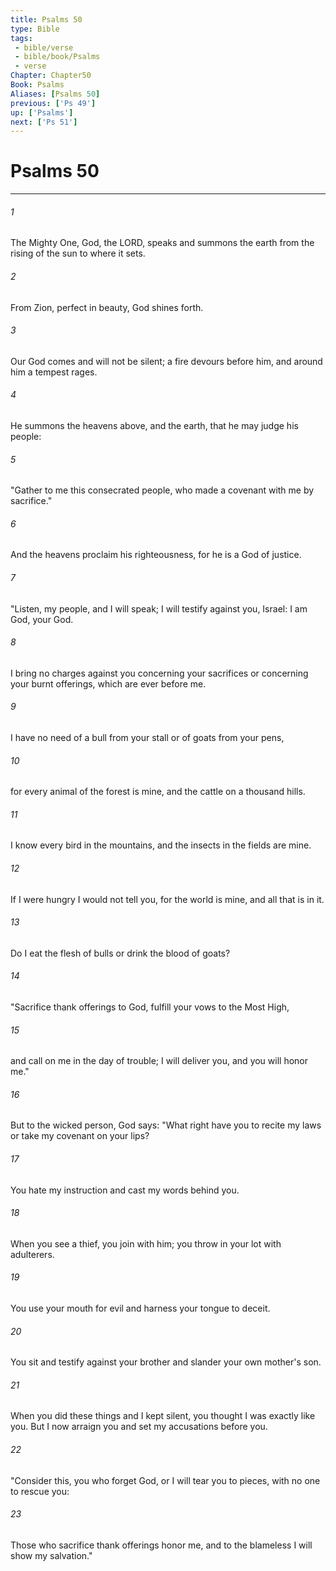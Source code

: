 ```yaml
---
title: Psalms 50
type: Bible
tags:
 - bible/verse
 - bible/book/Psalms
 - verse
Chapter: Chapter50
Book: Psalms
Aliases: [Psalms 50]
previous: ['Ps 49']
up: ['Psalms']
next: ['Ps 51']
---
```

# Psalms 50

***


###### 1 
The Mighty One, God, the LORD, speaks and summons the earth from the rising of the sun to where it sets. 

###### 2 
From Zion, perfect in beauty, God shines forth. 

###### 3 
Our God comes and will not be silent; a fire devours before him, and around him a tempest rages. 

###### 4 
He summons the heavens above, and the earth, that he may judge his people: 

###### 5 
"Gather to me this consecrated people, who made a covenant with me by sacrifice." 

###### 6 
And the heavens proclaim his righteousness, for he is a God of justice. 

###### 7 
"Listen, my people, and I will speak; I will testify against you, Israel: I am God, your God. 

###### 8 
I bring no charges against you concerning your sacrifices or concerning your burnt offerings, which are ever before me. 

###### 9 
I have no need of a bull from your stall or of goats from your pens, 

###### 10 
for every animal of the forest is mine, and the cattle on a thousand hills. 

###### 11 
I know every bird in the mountains, and the insects in the fields are mine. 

###### 12 
If I were hungry I would not tell you, for the world is mine, and all that is in it. 

###### 13 
Do I eat the flesh of bulls or drink the blood of goats? 

###### 14 
"Sacrifice thank offerings to God, fulfill your vows to the Most High, 

###### 15 
and call on me in the day of trouble; I will deliver you, and you will honor me." 

###### 16 
But to the wicked person, God says: "What right have you to recite my laws or take my covenant on your lips? 

###### 17 
You hate my instruction and cast my words behind you. 

###### 18 
When you see a thief, you join with him; you throw in your lot with adulterers. 

###### 19 
You use your mouth for evil and harness your tongue to deceit. 

###### 20 
You sit and testify against your brother and slander your own mother's son. 

###### 21 
When you did these things and I kept silent, you thought I was exactly like you. But I now arraign you and set my accusations before you. 

###### 22 
"Consider this, you who forget God, or I will tear you to pieces, with no one to rescue you: 

###### 23 
Those who sacrifice thank offerings honor me, and to the blameless I will show my salvation." 
